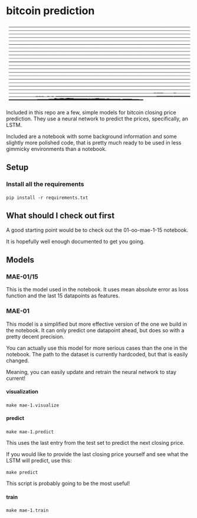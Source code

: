 # bitcoin prediction

![bitcoin closing prices](notebooks/img/bitcoin.png)

Included in this repo are a few, simple models for bitcoin closing price prediction.
They use a neural network to predict the prices, specifically, an LSTM.

Included are a notebook with some background information and some slightly more polished code, that is pretty much ready to be used in less gimmicky environments than a notebook.

## Setup

### Install all the requirements

`pip install -r requirements.txt`

## What should I check out first

A good starting point would be to check out the 01-oo-mae-1-15 notebook.

It is hopefully well enough documented to get you going.

## Models

### MAE-01/15

This is the model used in the notebook. It uses mean absolute error as loss function and the last 15 datapoints as features.

### MAE-01

This model is a simplified but more effective version of the one we build in the notebook. It can only predict one datapoint ahead, but does so with a pretty decent precision.

You can actually use this model for more serious cases than the one in the notebook. The path to the dataset is currently hardcoded, but that is easily changed.

Meaning, you can easily update and retrain the neural network to stay current!

#### visualization

`make mae-1.visualize`

#### predict

`make mae-1.predict`

This uses the last entry from the test set to predict the next closing price.

If you would like to provide the last closing price yourself and see what the LSTM will predict, use this:

`make predict`

This script is probably going to be the most useful!

#### train

`make mae-1.train`
